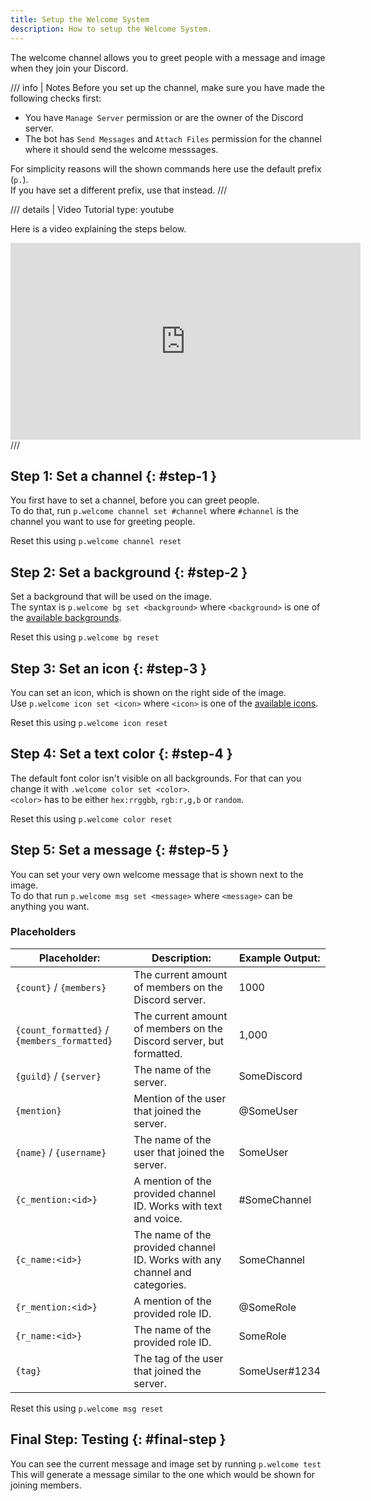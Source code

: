 ```yaml
---
title: Setup the Welcome System
description: How to setup the Welcome System.
---
```


The welcome channel allows you to greet people with a message and image when they join your Discord.

/// info | Notes
Before you set up the channel, make sure you have made the following checks first:

- You have `Manage Server` permission or are the owner of the Discord server.
- The bot has `Send Messages` and `Attach Files` permission for the channel where it should send the welcome messsages.

For simplicity reasons will the shown commands here use the default prefix (`p.`).  
If you have set a different prefix, use that instead.
///

/// details | Video Tutorial
    type: youtube

Here is a video explaining the steps below.

<iframe width="560" height="315" src="https://www.youtube.com/embed/vfhSj-4PF1A" frameborder="0" allow="accelerometer; autoplay; clipboard-write; encrypted-media; gyroscope; picture-in-picture" allowfullscreen></iframe>
///

## Step 1: Set a channel {: #step-1 }

You first have to set a channel, before you can greet people.  
To do that, run `p.welcome channel set #channel` where `#channel` is the channel you want to use for greeting people.

Reset this using `p.welcome channel reset`

## Step 2: Set a background {: #step-2 }

Set a background that will be used on the image.  
The syntax is `p.welcome bg set <background>` where `<background>` is one of the [available backgrounds](welcome-images.md#backgrounds).

Reset this using `p.welcome bg reset`

## Step 3: Set an icon {: #step-3 }

You can set an icon, which is shown on the right side of the image.  
Use `p.welcome icon set <icon>` where `<icon>` is one of the [available icons](welcome-images.md#icons).

Reset this using `p.welcome icon reset`

## Step 4: Set a text color {: #step-4 }

The default font color isn't visible on all backgrounds. For that can you change it with `.welcome color set <color>`.  
`<color>` has to be either `hex:rrggbb`, `rgb:r,g,b` or `random`.

Reset this using `p.welcome color reset`

## Step 5: Set a message {: #step-5 }

You can set your very own welcome message that is shown next to the image.  
To do that run `p.welcome msg set <message>` where `<message>` can be anything you want.  

### Placeholders

| Placeholder:                                | Description:                                                                | Example Output: |
| ------------------------------------------- | --------------------------------------------------------------------------- | --------------- |
| `{count}` / `{members}`                     | The current amount of members on the Discord server.                        | 1000            |
| `{count_formatted}` / `{members_formatted}` | The current amount of members on the Discord server, but formatted.         | 1,000           |
| `{guild}` / `{server}`                      | The name of the server.                                                     | SomeDiscord     |
| `{mention}`                                 | Mention of the user that joined the server.                                 | @SomeUser       |
| `{name}` / `{username}`                     | The name of the user that joined the server.                                | SomeUser        |
| `{c_mention:<id>}`                          | A mention of the provided channel ID. Works with text and voice.            | #SomeChannel    |
| `{c_name:<id>}`                             | The name of the provided channel ID. Works with any channel and categories. | SomeChannel     |
| `{r_mention:<id>}`                          | A mention of the provided role ID.                                          | @SomeRole       |
| `{r_name:<id>}`                             | The name of the provided role ID.                                           | SomeRole        |
| `{tag}`                                     | The tag of the user that joined the server.                                 | SomeUser#1234   |

Reset this using `p.welcome msg reset`

## Final Step: Testing {: #final-step }

You can see the current message and image set by running `p.welcome test`  
This will generate a message similar to the one which would be shown for joining members.

